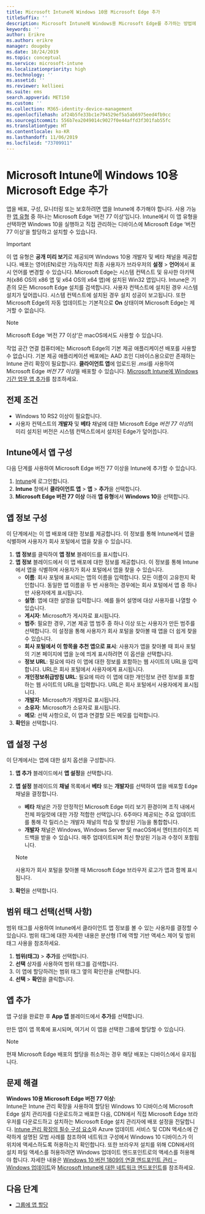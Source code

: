```yaml
---
title: Microsoft Intune에 Windows 10용 Microsoft Edge 추가
titleSuffix: ''
description: Microsoft Intune에 Windows용 Microsoft Edge를 추가하는 방법에 대해 알아봅니다.
keywords: ''
author: Erikre
ms.author: erikre
manager: dougeby
ms.date: 10/24/2019
ms.topic: conceptual
ms.service: microsoft-intune
ms.localizationpriority: high
ms.technology: ''
ms.assetid: ''
ms.reviewer: kellieei
ms.suite: ems
search.appverid: MET150
ms.custom: ''
ms.collection: M365-identity-device-management
ms.openlocfilehash: af24b5fe33bc1e794529ef5a5ab6975eed4fb9cc
ms.sourcegitcommit: 556b7ea2049014c9027f0e44affd3f301fab55fc
ms.translationtype: HT
ms.contentlocale: ko-KR
ms.lasthandoff: 11/06/2019
ms.locfileid: "73709911"
---
```

# <a name="add-microsoft-edge-for-windows-10-to-microsoft-intune"></a>Microsoft Intune에 Windows 10용 Microsoft Edge 추가

앱을 배포, 구성, 모니터링 또는 보호하려면 앱을 Intune에 추가해야 합니다. 사용 가능한 [앱 유형](~/apps/apps-add.md#app-types-in-microsoft-intune) 중 하나는 Microsoft Edge ‘버전 77 이상’입니다.  Intune에서 이 앱 유형을 선택하면 Windows 10을 실행하고 직접 관리하는 디바이스에 Microsoft Edge ‘버전 77 이상’을 할당하고 설치할 수 있습니다. 

> [!IMPORTANT]
> 이 앱 유형은 **공개 미리 보기**로 제공되며 Windows 10용 개발자 및 베타 채널을 제공합니다. 배포는 영어(EN)로만 가능하지만 최종 사용자가 브라우저의 **설정** > **언어**에서 표시 언어를 변경할 수 있습니다. Microsoft Edge는 시스템 컨텍스트 및 유사한 아키텍처(x86 OS의 x86 앱 및 x64 OS의 x64 앱)에 설치된 Win32 앱입니다. Intune은 기존의 모든 Microsoft Edge 설치를 검색합니다. 사용자 컨텍스트에 설치된 경우 시스템 설치가 덮어씁니다. 시스템 컨텍스트에 설치된 경우 설치 성공이 보고됩니다. 또한 Microsoft Edge의 자동 업데이트는 기본적으로 **On** 상태이며 Microsoft Edge는 제거할 수 없습니다.

> [!NOTE]
> Microsoft Edge ‘버전 77 이상’은 macOS에서도 사용할 수 있습니다. 
> 
> 작업 공간 연결 컴퓨터에는 Microsoft Edge의 기본 제공 애플리케이션 배포를 사용할 수 없습니다. 기본 제공 애플리케이션 배포에는 AAD 조인 디바이스용으로만 존재하는 Intune 관리 확장이 필요합니다. **클라이언트 앱**에 업로드된 *.msi*를 사용하여 Microsoft Edge *버전 77 이상*을 배포할 수 있습니다. [Microsoft Intune에 Windows 기간 업무 앱 추가](~/apps/lob-apps-windows.md)를 참조하세요.

## <a name="prerequisites"></a>전제 조건
- Windows 10 RS2 이상이 필요합니다.
- 사용자 컨텍스트의 **개발자** 및 **베타** 채널에 대한 Microsoft Edge *버전 77 이상*의 미리 설치된 버전은 시스템 컨텍스트에서 설치된 Edge가 덮어씁니다.

## <a name="configure-the-app-in-intune"></a>Intune에서 앱 구성
다음 단계를 사용하여 Microsoft Edge 버전 77 이상을 Intune에 추가할 수 있습니다.

1. [Intune](https://go.microsoft.com/fwlink/?linkid=2090973)에 로그인합니다.
2. **Intune** 창에서 **클라이언트 앱** > **앱** > **추가**을 선택합니다.
3. **Microsoft Edge 버전 77 이상** 아래 **앱 유형**에서 **Windows 10**을 선택합니다.

## <a name="configure-app-information"></a>앱 정보 구성
이 단계에서는 이 앱 배포에 대한 정보를 제공합니다. 이 정보를 통해 Intune에서 앱을 식별하며 사용자가 회사 포털에서 앱을 찾을 수 있습니다.

1. **앱 정보**를 클릭하여 **앱 정보** 블레이드를 표시합니다.
2. **앱 정보** 블레이드에서 이 앱 배포에 대한 정보를 제공합니다. 이 정보를 통해 Intune에서 앱을 식별하며 사용자가 회사 포털에서 앱을 찾을 수 있습니다.
    - **이름**: 회사 포털에 표시되는 앱의 이름을 입력합니다. 모든 이름이 고유한지 확인합니다. 동일한 앱 이름을 두 번 사용하는 경우에는 회사 포털에서 앱 중 하나만 사용자에게 표시됩니다.
    - **설명**: 앱에 대한 설명을 입력합니다. 예를 들어 설명에 대상 사용자를 나열할 수 있습니다.
    - **게시자**: Microsoft가 게시자로 표시됩니다.
    - **범주**: 필요한 경우, 기본 제공 앱 범주 중 하나 이상 또는 사용자가 만든 범주를 선택합니다. 이 설정을 통해 사용자가 회사 포털을 찾아볼 때 앱을 더 쉽게 찾을 수 있습니다.
    - **회사 포털에서 이 항목을 추천 앱으로 표시**: 사용자가 앱을 찾아볼 때 회사 포털의 기본 페이지에 앱을 눈에 띄게 표시하려면 이 옵션을 선택합니다.
    - **정보 URL**: 필요에 따라 이 앱에 대한 정보를 포함하는 웹 사이트의 URL을 입력합니다. URL은 회사 포털에서 사용자에게 표시됩니다.
    - **개인정보취급방침 URL**: 필요에 따라 이 앱에 대한 개인정보 관련 정보를 포함하는 웹 사이트의 URL을 입력합니다. URL은 회사 포털에서 사용자에게 표시됩니다.
    - **개발자**: Microsoft가 개발자로 표시됩니다.
    - **소유자**: Microsoft가 소유자로 표시됩니다.
    - **메모**: 선택 사항으로, 이 앱과 연결할 모든 메모를 입력합니다.
3. **확인**을 선택합니다.

## <a name="configure-app-settings"></a>앱 설정 구성
이 단계에서는 앱에 대한 설치 옵션을 구성합니다.

1. **앱 추가** 블레이드에서 **앱 설정**을 선택합니다.
2. **앱 설정** 블레이드의 **채널** 목록에서 **베타** 또는 **개발자**를 선택하여 앱을 배포할 Edge 채널을 결정합니다.
    - **베타** 채널은 가장 안정적인 Microsoft Edge 미리 보기 환경이며 조직 내에서 전체 파일럿에 대한 가장 적합한 선택입니다. 6주마다 제공되는 주요 업데이트를 통해 각 릴리스는 개발자 채널의 학습 및 향상된 기능을 통합합니다.
    - **개발자** 채널은 Windows, Windows Server 및 macOS에서 엔터프라이즈 피드백을 받을 수 있습니다. 매주 업데이트되며 최신 향상된 기능과 수정이 포함됩니다.

    > [!NOTE]
    > 사용자가 회사 포털을 찾아볼 때 Microsoft Edge 브라우저 로고가 앱과 함께 표시됩니다.

3.  **확인**을 선택합니다.

## <a name="select-scope-tags-optional"></a>범위 태그 선택(선택 사항)
범위 태그를 사용하여 Intune에서 클라이언트 앱 정보를 볼 수 있는 사용자를 결정할 수 있습니다. 범위 태그에 대한 자세한 내용은 분산형 IT에 역할 기반 액세스 제어 및 범위 태그 사용을 참조하세요.
1.  **범위(태그)**  > **추가**를 선택합니다.
2.  **선택** 상자를 사용하여 범위 태그를 검색합니다.
3.  이 앱에 할당하려는 범위 태그 옆의 확인란을 선택합니다.
4.  **선택** > **확인**을 클릭합니다.

## <a name="add-the-app"></a>앱 추가
앱 구성을 완료한 후 **App 앱** 블레이드에서 **추가**를 선택합니다. 

만든 앱이 앱 목록에 표시되며, 여기서 이 앱을 선택한 그룹에 할당할 수 있습니다. 

> [!NOTE]
> 현재 Microsoft Edge 배포의 할당을 취소하는 경우 해당 배포는 디바이스에서 유지됩니다.

## <a name="troubleshooting"></a>문제 해결
**Windows 10용 Microsoft Edge 버전 77 이상:**<br>
Intune은 Intune 관리 확장을 사용하여 할당된 Windows 10 디바이스에 Microsoft Edge 설치 관리자를 다운로드하고 배포한 다음, CDN에서 직접 Microsoft Edge 브라우저를 다운로드하고 설치하는 Microsoft Edge 설치 관리자에 배포 설정을 전달합니다. [Intune 관리 확장의 필수 구성 요소](~/apps/intune-management-extension.md#prerequisites)와 Azure 업데이트 서비스 및 CDN 액세스에 간략하게 설명된 모범 사례를 참조하여 네트워크 구성에서 Windows 10 디바이스가 이 위치에 액세스하도록 허용하는지 확인합니다. 또한 브라우저 설치를 위해 CDN에서의 설치 파일 액세스를 허용하려면 Windows 업데이트 엔드포인트로의 액세스를 허용해야 합니다. 자세한 내용은 [Windows 10 버전 1809의 연결 엔드포인트 관리 – Windows 업데이트](https://docs.microsoft.com/windows/privacy/manage-windows-1809-endpoints#windows-update)와 [Microsoft Intune에 대한 네트워크 엔드포인트](~/fundamentals/intune-endpoints.md)를 참조하세요.

## <a name="next-steps"></a>다음 단계
- [그룹에 앱 할당](~/apps/apps-deploy.md)
